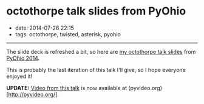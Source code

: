 # octothorpe talk slides from PyOhio

- date: 2014-07-26 22:15
- tags: octothorpe, twisted, asterisk, pyohio

----

The slide deck is refreshed a bit, so here are [my octothorpe talk
slides](octothorpe-pyohio.pdf) from [PyOhio 2014](http://pyohio.org).

This is probably the last iteration of this talk I'll give, so I hope
everyone enjoyed it!

**UPDATE:** [Video from this
talk](http://pyvideo.org/video/2857/making-and-taking-phone-calls-with-octothorpe)
is now available at (pyvideo.org)[http://pyvideo.org/].

